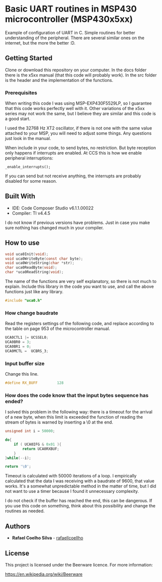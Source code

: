 # Basic UART routines in MSP430 microcontroller (MSP430x5xx)

Example of configuration of UART in C. Simple routines for better understanding of the peripheral. There are several similar ones on the internet, but the more the better :D.

## Getting Started

Clone or download this repository on your computer. In the docs folder there is the x5xx manual (that this code will probably work). In the src folder is the header and the implementation of the functions.

### Prerequisites

When writing this code I was using MSP-EXP430F5529LP, so I guarantee that this code works perfectly well with it. Other variations of the x5xx series may not work the same, but I believe they are similar and this code is a good start.

I used the 32768 Hz XT2 oscillator, if there is not one with the same value attached to your MSP, you will need to adjust some things. Any questions just look in the manual.

When include in your code, to send bytes, no restriction. But byte reception only happens if interrupts are enabled. At CCS this is how we enable peripheral interruptions:

```
_enable_interrupts();
```

If you can send but not receive anything, the interrupts are probably disabled for some reason.

## Built With

* IDE: Code Composer Studio v6.1.1.00022
* Compiler: TI v4.4.5

I do not know if previous versions have problems. Just in case you make sure nothing has changed much in your compiler.

## How to use

```c
void uca0Init(void);
void uca0WriteByte(const char byte);
void uca0WriteString(char *str);
char uca0ReadByte(void);
char *uca0ReadString(void);
```
The name of the functions are very self explanatory, so there is not much to explain. Include this library in the code you want to use, and call the above functions just like any library.

```c
#include "uca0.h"
```

### How change baudrate

Read the registers settings of the following code, and replace according to the table on page 953 of the microcontroller manual.

```c
UCA0CTL1 |= UCSSEL0;
UCA0BR0 = 3;
UCA0BR1 = 0;
UCA0MCTL =  UCBRS_3;
```

### Input buffer size

Change this line.

```c
#define RX_BUFF 		128
```
### How does the code know that the input bytes sequence has ended?

I solved this problem in the following way: there is a timeout for the arrival of a new byte, when this limit is exceeded the function of reading the stream of bytes is warned by inserting a \0 at the end.

```c
unsigned int i = 50000;

do{
    if ( UCA0IFG & 0x01 ){
        return UCA0RXBUF;
    }
}while(--i);

return '\0';
```

Timeout is calculated with 50000 iterations of a loop. I empirically calculated that the data I was receiving with a baudrate of 9600, that value works. It's a somewhat unpredictable method in the matter of time, but I did not want to use a timer because I found it unnecessary complexity.

I do not check if the buffer has reached the end, this can be dangerous. If you use this code on something, think about this possibility and change the routines as needed.

## Authors

* **Rafael Coelho Silva** - [rafaellcoellho](https://github.com/rafaellcoellho)

## License

This project is licensed under the Beerware licence. For more information:

https://en.wikipedia.org/wiki/Beerware